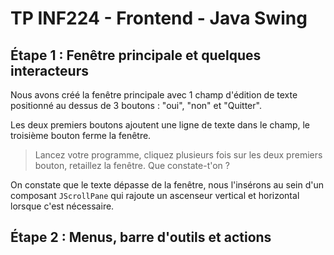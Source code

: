 # TP INF224 - Frontend - Java Swing

## Étape 1 : Fenêtre principale et quelques interacteurs

Nous avons créé la fenêtre principale avec 1 champ d'édition de texte positionné au dessus de 3 boutons : "oui", "non" 
et "Quitter". 

Les deux premiers boutons ajoutent une ligne de texte dans le champ, le troisième bouton ferme la fenêtre.

> Lancez votre programme, cliquez plusieurs fois sur les deux premiers bouton, retaillez la fenêtre. Que constate-t'on ?

On constate que le texte dépasse de la fenêtre, nous l'insérons au sein d'un composant `JScrollPane` qui rajoute un 
ascenseur vertical et horizontal lorsque c'est nécessaire.

## Étape 2 : Menus, barre d'outils et actions

